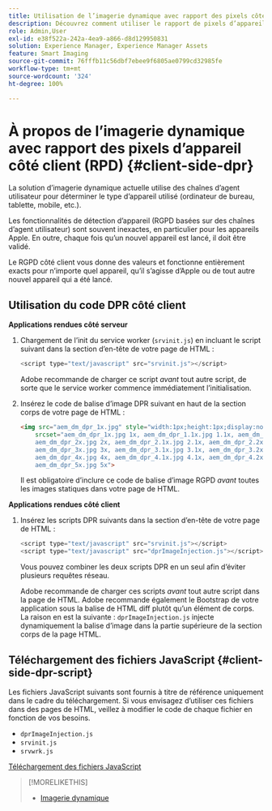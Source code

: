 ```yaml
---
title: Utilisation de l’imagerie dynamique avec rapport des pixels côté client
description: Découvrez comment utiliser le rapport de pixels d’appareil côté client avec l’imagerie dynamique dans Adobe Experience Manager as a Cloud Service avec Dynamic Media.
role: Admin,User
exl-id: e38f522a-242a-4ea9-a866-d8d129950831
solution: Experience Manager, Experience Manager Assets
feature: Smart Imaging
source-git-commit: 76fffb11c56dbf7ebee9f6805ae0799cd32985fe
workflow-type: tm+mt
source-wordcount: '324'
ht-degree: 100%

---
```


# À propos de l’imagerie dynamique avec rapport des pixels d’appareil côté client (RPD) {#client-side-dpr}

La solution d’imagerie dynamique actuelle utilise des chaînes d’agent utilisateur pour déterminer le type d’appareil utilisé (ordinateur de bureau, tablette, mobile, etc.).

Les fonctionnalités de détection d’appareil (RGPD basées sur des chaînes d’agent utilisateur) sont souvent inexactes, en particulier pour les appareils Apple. En outre, chaque fois qu’un nouvel appareil est lancé, il doit être validé.

Le RGPD côté client vous donne des valeurs et fonctionne entièrement exacts pour n’importe quel appareil, qu’il s’agisse d’Apple ou de tout autre nouvel appareil qui a été lancé.

## Utilisation du code DPR côté client

**Applications rendues côté serveur**

1. Chargement de l’init du service worker (`srvinit.js`) en incluant le script suivant dans la section d’en-tête de votre page de HTML :

   ```javascript
   <script type="text/javascript" src="srvinit.js"></script>
   ```

   Adobe recommande de charger ce script _avant_ tout autre script, de sorte que le service worker commence immédiatement l’initialisation.

1. Insérez le code de balise d’image DPR suivant en haut de la section corps de votre page de HTML :

   ```html
   <img src="aem_dm_dpr_1x.jpg" style="width:1px;height:1px;display:none"
       srcset="aem_dm_dpr_1x.jpg 1x, aem_dm_dpr_1.1x.jpg 1.1x, aem_dm_dpr_1.2x.jpg 1.2x, aem_dm_dpr_1.3x.jpg 1.3x, aem_dm_dpr_1.4x.jpg 1.4x, aem_dm_dpr_1.5x.jpg 1.5x, aem_dm_dpr_1.6x.jpg 1.6x,          aem_dm_dpr_1.7x.jpg 1.7x, aem_dm_dpr_1.8x.jpg 1.8x, aem_dm_dpr_1.9x.jpg 1.9x,
       aem_dm_dpr_2x.jpg 2x, aem_dm_dpr_2.1x.jpg 2.1x, aem_dm_dpr_2.2x.jpg 2.2x, aem_dm_dpr_2.3x.jpg 2.3x, aem_dm_dpr_2.4x.jpg 2.4x, aem_dm_dpr_2.5x.jpg 2.5x, aem_dm_dpr_2.6x.jpg 2.6x, aem_dm_dpr_2.7x.jpg 2.7x, aem_dm_dpr_2.8x.jpg 2.8x, aem_dm_dpr_2.9x.jpg 2.9x,
       aem_dm_dpr_3x.jpg 3x, aem_dm_dpr_3.1x.jpg 3.1x, aem_dm_dpr_3.2x.jpg 3.2x, aem_dm_dpr_3.3x.jpg 3.3x, aem_dm_dpr_3.4x.jpg 3.4x, aem_dm_dpr_3.5x.jpg 3.5x, aem_dm_dpr_3.6x.jpg 3.6x, aem_dm_dpr_3.7x.jpg 3.7x, aem_dm_dpr_3.8x.jpg 3.8x, aem_dm_dpr_3.9x.jpg 3.9x,
       aem_dm_dpr_4x.jpg 4x, aem_dm_dpr_4.1x.jpg 4.1x, aem_dm_dpr_4.2x.jpg 4.2x, aem_dm_dpr_4.3x.jpg 4.3x, aem_dm_dpr_4.4x.jpg 4.4x, aem_dm_dpr_4.5x.jpg 4.5x, aem_dm_dpr_4.6x.jpg 4.6x, aem_dm_dpr_4.7x.jpg 4.7x, aem_dm_dpr_4.8x.jpg 4.8x, aem_dm_dpr_4.9x.jpg 4.9x,
       aem_dm_dpr_5x.jpg 5x">
   ```

   Il est obligatoire d’inclure ce code de balise d’image RGPD _avant_ toutes les images statiques dans votre page de HTML.

**Applications rendues côté client**

1. Insérez les scripts DPR suivants dans la section d’en-tête de votre page de HTML :

   ```javascript
   <script type="text/javascript" src="srvinit.js"></script>
   <script type="text/javascript" src="dprImageInjection.js"></script>
   ```

   Vous pouvez combiner les deux scripts DPR en un seul afin d’éviter plusieurs requêtes réseau.

   Adobe recommande de charger ces scripts _avant_ tout autre script dans la page de HTML.
Adobe recommande également le Bootstrap de votre application sous la balise de HTML diff plutôt qu’un élément de corps. La raison en est la suivante : `dprImageInjection.js` injecte dynamiquement la balise d’image dans la partie supérieure de la section corps de la page HTML.

## Téléchargement des fichiers JavaScript {#client-side-dpr-script}

Les fichiers JavaScript suivants sont fournis à titre de référence uniquement dans le cadre du téléchargement. Si vous envisagez d’utiliser ces fichiers dans des pages de HTML, veillez à modifier le code de chaque fichier en fonction de vos besoins.

* `dprImageInjection.js`
* `srvinit.js`
* `srvwrk.js`

[Téléchargement des fichiers JavaScript](/help/assets/assets-dm/aem-dynamicmedia-smartimaging-dpr.zip)

>[!MORELIKETHIS]
>
>* [Imagerie dynamique](/help/assets/imaging-faq.md)
